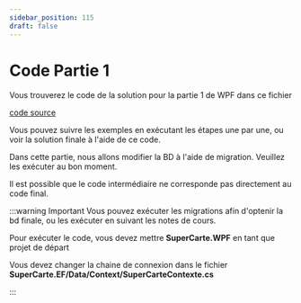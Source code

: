 ```yaml
---
sidebar_position: 115
draft: false
---
```


# Code Partie 1

Vous trouverez le code de la solution pour la partie 1 de WPF dans ce fichier

[code source](SuperCarteApp_WPF_partie1_clean.zip)

Vous pouvez suivre les exemples en exécutant les étapes une par une, ou voir la solution finale à l'aide de ce code.

Dans cette partie, nous allons modifier la BD à l'aide de migration. Veuillez les exécuter au bon moment. 

Il est possible que le code intermédiaire ne corresponde pas directement au code final. 

:::warning Important
Vous pouvez exécuter les migrations afin d'optenir la bd finale, ou les exécuter en suivant les notes de cours. 

Pour exécuter le code, vous devez mettre **SuperCarte.WPF** en tant que projet de départ

Vous devez changer la chaine de connexion dans le fichier **SuperCarte.EF/Data/Context/SuperCarteContexte.cs** 


:::
